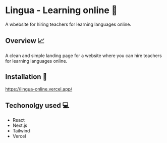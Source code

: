# Lingua - Learning online 📘

A wbebsite for hiring teachers for learning languages online. 

## Overview 📈

A clean and simple landing page for a website where you can hire teachers for learning languages online.

## Installation 🔧

https://lingua-online.vercel.app/

## Techonolgy used 💻

- React
- Next.js
- Tailwind
- Vercel
